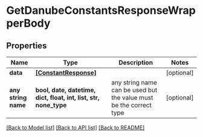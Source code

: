 # GetDanubeConstantsResponseWrapperBody


## Properties
Name | Type | Description | Notes
------------ | ------------- | ------------- | -------------
**data** | [**[ConstantResponse]**](ConstantResponse.md) |  | [optional] 
**any string name** | **bool, date, datetime, dict, float, int, list, str, none_type** | any string name can be used but the value must be the correct type | [optional]

[[Back to Model list]](../README.md#documentation-for-models) [[Back to API list]](../README.md#documentation-for-api-endpoints) [[Back to README]](../README.md)


